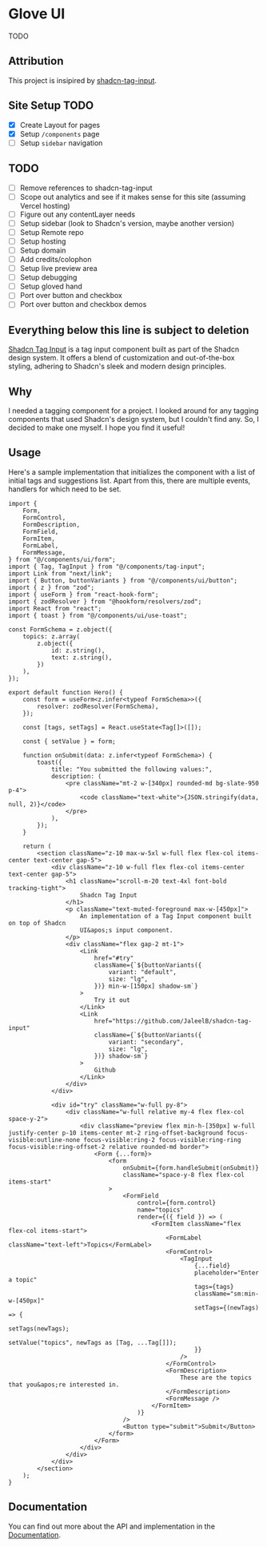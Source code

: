 # Glove UI

TODO

## Attribution

This project is insipired by [shadcn-tag-input](https://github.com/JaleelB/shadcn-tag-input).

## Site Setup TODO

- [x] Create Layout for pages
- [x] Setup `/components` page
- [ ] Setup `sidebar` navigation

## TODO

- [ ] Remove references to shadcn-tag-input
- [ ] Scope out analytics and see if it makes sense for this site (assuming Vercel hosting)
- [ ] Figure out any contentLayer needs
- [ ] Setup sidebar (look to Shadcn's version, maybe another version)
- [ ] Setup Remote repo
- [ ] Setup hosting
- [ ] Setup domain
- [ ] Add credits/colophon
- [ ] Setup live preview area
- [ ] Setup debugging
- [ ] Setup gloved hand
- [ ] Port over button and checkbox
- [ ] Port over button and checkbox demos

## Everything below this line is subject to deletion

[Shadcn Tag Input](https://shadcn-tag-input.vercel.app/) is a tag input component built as part of the Shadcn design system. It offers a blend of customization and out-of-the-box styling, adhering to Shadcn's sleek and modern design principles.

## Why

I needed a tagging component for a project. I looked around for any tagging components that used Shadcn's design system, but I couldn't find any. So, I decided to make one myself. I hope you find it useful!

## Usage

Here's a sample implementation that initializes the component with a list of initial tags and suggestions list. Apart from this, there are multiple events, handlers for which need to be set.

```tsx
import {
	Form,
	FormControl,
	FormDescription,
	FormField,
	FormItem,
	FormLabel,
	FormMessage,
} from "@/components/ui/form";
import { Tag, TagInput } from "@/components/tag-input";
import Link from "next/link";
import { Button, buttonVariants } from "@/components/ui/button";
import { z } from "zod";
import { useForm } from "react-hook-form";
import { zodResolver } from "@hookform/resolvers/zod";
import React from "react";
import { toast } from "@/components/ui/use-toast";

const FormSchema = z.object({
	topics: z.array(
		z.object({
			id: z.string(),
			text: z.string(),
		})
	),
});

export default function Hero() {
	const form = useForm<z.infer<typeof FormSchema>>({
		resolver: zodResolver(FormSchema),
	});

	const [tags, setTags] = React.useState<Tag[]>([]);

	const { setValue } = form;

	function onSubmit(data: z.infer<typeof FormSchema>) {
		toast({
			title: "You submitted the following values:",
			description: (
				<pre className="mt-2 w-[340px] rounded-md bg-slate-950 p-4">
					<code className="text-white">{JSON.stringify(data, null, 2)}</code>
				</pre>
			),
		});
	}

	return (
		<section className="z-10 max-w-5xl w-full flex flex-col items-center text-center gap-5">
			<div className="z-10 w-full flex flex-col items-center text-center gap-5">
				<h1 className="scroll-m-20 text-4xl font-bold tracking-tight">
					Shadcn Tag Input
				</h1>
				<p className="text-muted-foreground max-w-[450px]">
					An implementation of a Tag Input component built on top of Shadcn
					UI&apos;s input component.
				</p>
				<div className="flex gap-2 mt-1">
					<Link
						href="#try"
						className={`${buttonVariants({
							variant: "default",
							size: "lg",
						})} min-w-[150px] shadow-sm`}
					>
						Try it out
					</Link>
					<Link
						href="https://github.com/JaleelB/shadcn-tag-input"
						className={`${buttonVariants({
							variant: "secondary",
							size: "lg",
						})} shadow-sm`}
					>
						Github
					</Link>
				</div>
			</div>

			<div id="try" className="w-full py-8">
				<div className="w-full relative my-4 flex flex-col space-y-2">
					<div className="preview flex min-h-[350px] w-full justify-center p-10 items-center mt-2 ring-offset-background focus-visible:outline-none focus-visible:ring-2 focus-visible:ring-ring focus-visible:ring-offset-2 relative rounded-md border">
						<Form {...form}>
							<form
								onSubmit={form.handleSubmit(onSubmit)}
								className="space-y-8 flex flex-col items-start"
							>
								<FormField
									control={form.control}
									name="topics"
									render={({ field }) => (
										<FormItem className="flex flex-col items-start">
											<FormLabel className="text-left">Topics</FormLabel>
											<FormControl>
												<TagInput
													{...field}
													placeholder="Enter a topic"
													tags={tags}
													className="sm:min-w-[450px]"
													setTags={(newTags) => {
														setTags(newTags);
														setValue("topics", newTags as [Tag, ...Tag[]]);
													}}
												/>
											</FormControl>
											<FormDescription>
												These are the topics that you&apos;re interested in.
											</FormDescription>
											<FormMessage />
										</FormItem>
									)}
								/>
								<Button type="submit">Submit</Button>
							</form>
						</Form>
					</div>
				</div>
			</div>
		</section>
	);
}
```

## Documentation

You can find out more about the API and implementation in the [Documentation](https://shadcn-tag-input.vercel.app/#setup).
